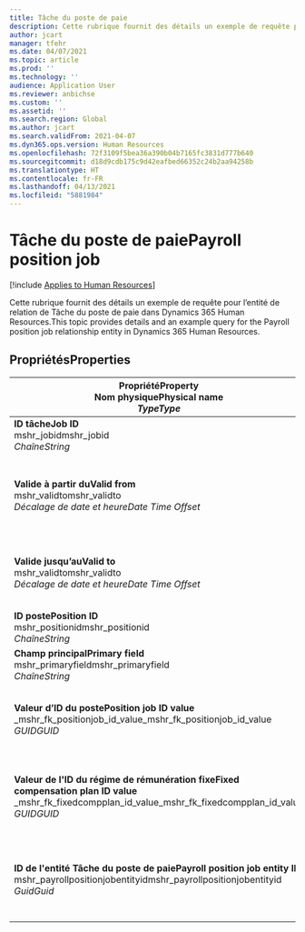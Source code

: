 ```yaml
---
title: Tâche du poste de paie
description: Cette rubrique fournit des détails un exemple de requête pour l’entité Tâche du poste de paie dans Dynamics 365 Human Resources.
author: jcart
manager: tfehr
ms.date: 04/07/2021
ms.topic: article
ms.prod: ''
ms.technology: ''
audience: Application User
ms.reviewer: anbichse
ms.custom: ''
ms.assetid: ''
ms.search.region: Global
ms.author: jcart
ms.search.validFrom: 2021-04-07
ms.dyn365.ops.version: Human Resources
ms.openlocfilehash: 72f3109f5bea36a390b04b7165fc3831d777b640
ms.sourcegitcommit: d18d9cdb175c9d42eafbed66352c24b2aa94258b
ms.translationtype: HT
ms.contentlocale: fr-FR
ms.lasthandoff: 04/13/2021
ms.locfileid: "5881984"
---
```

# <a name="payroll-position-job"></a><span data-ttu-id="606d5-103">Tâche du poste de paie</span><span class="sxs-lookup"><span data-stu-id="606d5-103">Payroll position job</span></span>

[!include [Applies to Human Resources](../includes/applies-to-hr.md)]

<span data-ttu-id="606d5-104">Cette rubrique fournit des détails un exemple de requête pour l’entité de relation de Tâche du poste de paie dans Dynamics 365 Human Resources.</span><span class="sxs-lookup"><span data-stu-id="606d5-104">This topic provides details and an example query for the Payroll position job relationship entity in Dynamics 365 Human Resources.</span></span>

## <a name="properties"></a><span data-ttu-id="606d5-105">Propriétés</span><span class="sxs-lookup"><span data-stu-id="606d5-105">Properties</span></span>

| <span data-ttu-id="606d5-106">Propriété</span><span class="sxs-lookup"><span data-stu-id="606d5-106">Property</span></span><br><span data-ttu-id="606d5-107">**Nom physique**</span><span class="sxs-lookup"><span data-stu-id="606d5-107">**Physical name**</span></span><br><span data-ttu-id="606d5-108">**_Type_**</span><span class="sxs-lookup"><span data-stu-id="606d5-108">**_Type_**</span></span> | <span data-ttu-id="606d5-109">Cas d’emploi</span><span class="sxs-lookup"><span data-stu-id="606d5-109">Use</span></span> | <span data-ttu-id="606d5-110">Description</span><span class="sxs-lookup"><span data-stu-id="606d5-110">Description</span></span> |
| --- | --- | --- |
| <span data-ttu-id="606d5-111">**ID tâche**</span><span class="sxs-lookup"><span data-stu-id="606d5-111">**Job ID**</span></span><br><span data-ttu-id="606d5-112">mshr_jobid</span><span class="sxs-lookup"><span data-stu-id="606d5-112">mshr_jobid</span></span><br><span data-ttu-id="606d5-113">*Chaîne*</span><span class="sxs-lookup"><span data-stu-id="606d5-113">*String*</span></span> | <span data-ttu-id="606d5-114">Lecture seule</span><span class="sxs-lookup"><span data-stu-id="606d5-114">Readp-only</span></span><br><span data-ttu-id="606d5-115">Requis</span><span class="sxs-lookup"><span data-stu-id="606d5-115">Required</span></span> |<span data-ttu-id="606d5-116">ID de la tâche.</span><span class="sxs-lookup"><span data-stu-id="606d5-116">The ID of the job.</span></span> |
| <span data-ttu-id="606d5-117">**Valide à partir du**</span><span class="sxs-lookup"><span data-stu-id="606d5-117">**Valid from**</span></span><br><span data-ttu-id="606d5-118">mshr_validto</span><span class="sxs-lookup"><span data-stu-id="606d5-118">mshr_validto</span></span><br><span data-ttu-id="606d5-119">*Décalage de date et heure*</span><span class="sxs-lookup"><span data-stu-id="606d5-119">*Date Time Offset*</span></span> | <span data-ttu-id="606d5-120">Lecture seule</span><span class="sxs-lookup"><span data-stu-id="606d5-120">Read-only</span></span> <br><span data-ttu-id="606d5-121">Requis</span><span class="sxs-lookup"><span data-stu-id="606d5-121">Required</span></span> | <span data-ttu-id="606d5-122">Date à partir de laquelle la relation entre le poste et la tâche sont valides.</span><span class="sxs-lookup"><span data-stu-id="606d5-122">Date the postion and job relationship is valid from.</span></span> |
| <span data-ttu-id="606d5-123">**Valide jusqu’au**</span><span class="sxs-lookup"><span data-stu-id="606d5-123">**Valid to**</span></span><br><span data-ttu-id="606d5-124">mshr_validto</span><span class="sxs-lookup"><span data-stu-id="606d5-124">mshr_validto</span></span><br><span data-ttu-id="606d5-125">*Décalage de date et heure*</span><span class="sxs-lookup"><span data-stu-id="606d5-125">*Date Time Offset*</span></span> | <span data-ttu-id="606d5-126">Lecture seule</span><span class="sxs-lookup"><span data-stu-id="606d5-126">Read-only</span></span> <br><span data-ttu-id="606d5-127">Requis</span><span class="sxs-lookup"><span data-stu-id="606d5-127">Required</span></span> | <span data-ttu-id="606d5-128">Date jusqu'à laquelle la relation entre le poste et la tâche sont valides.</span><span class="sxs-lookup"><span data-stu-id="606d5-128">Date the position and job relationship is valid to.</span></span>  |
| <span data-ttu-id="606d5-129">**ID poste**</span><span class="sxs-lookup"><span data-stu-id="606d5-129">**Position ID**</span></span><br><span data-ttu-id="606d5-130">mshr_positionid</span><span class="sxs-lookup"><span data-stu-id="606d5-130">mshr_positionid</span></span><br><span data-ttu-id="606d5-131">*Chaîne*</span><span class="sxs-lookup"><span data-stu-id="606d5-131">*String*</span></span> | <span data-ttu-id="606d5-132">Lecture seule</span><span class="sxs-lookup"><span data-stu-id="606d5-132">Read-only</span></span><br><span data-ttu-id="606d5-133">Requis</span><span class="sxs-lookup"><span data-stu-id="606d5-133">Required</span></span> | <span data-ttu-id="606d5-134">ID du poste.</span><span class="sxs-lookup"><span data-stu-id="606d5-134">The ID of the position.</span></span> |
| <span data-ttu-id="606d5-135">**Champ principal**</span><span class="sxs-lookup"><span data-stu-id="606d5-135">**Primary field**</span></span><br><span data-ttu-id="606d5-136">mshr_primaryfield</span><span class="sxs-lookup"><span data-stu-id="606d5-136">mshr_primaryfield</span></span><br><span data-ttu-id="606d5-137">*Chaîne*</span><span class="sxs-lookup"><span data-stu-id="606d5-137">*String*</span></span> | <span data-ttu-id="606d5-138">Requis</span><span class="sxs-lookup"><span data-stu-id="606d5-138">Required</span></span><br><span data-ttu-id="606d5-139">Généré par le système</span><span class="sxs-lookup"><span data-stu-id="606d5-139">System generated</span></span> |  |
| <span data-ttu-id="606d5-140">**Valeur d’ID du poste**</span><span class="sxs-lookup"><span data-stu-id="606d5-140">**Position job ID value**</span></span><br><span data-ttu-id="606d5-141">_mshr_fk_positionjob_id_value</span><span class="sxs-lookup"><span data-stu-id="606d5-141">_mshr_fk_positionjob_id_value</span></span><br><span data-ttu-id="606d5-142">*GUID*</span><span class="sxs-lookup"><span data-stu-id="606d5-142">*GUID*</span></span> | <span data-ttu-id="606d5-143">Lecture seule</span><span class="sxs-lookup"><span data-stu-id="606d5-143">Read-only</span></span><br><span data-ttu-id="606d5-144">Requis</span><span class="sxs-lookup"><span data-stu-id="606d5-144">Required</span></span><br><span data-ttu-id="606d5-145">Clé étrangère : mshr_PayrollPositionJobEntity de mshr_payrollpositionjobentity</span><span class="sxs-lookup"><span data-stu-id="606d5-145">Foreign key:mshr_PayrollPositionJobEntity of the mshr_payrollpositionjobentity</span></span> |<span data-ttu-id="606d5-146">ID du travail associé au poste.</span><span class="sxs-lookup"><span data-stu-id="606d5-146">The ID of the job associated with the position.</span></span>|
| <span data-ttu-id="606d5-147">**Valeur de l'ID du régime de rémunération fixe**</span><span class="sxs-lookup"><span data-stu-id="606d5-147">**Fixed compensation plan ID value**</span></span><br><span data-ttu-id="606d5-148">_mshr_fk_fixedcompplan_id_value</span><span class="sxs-lookup"><span data-stu-id="606d5-148">_mshr_fk_fixedcompplan_id_value</span></span><br><span data-ttu-id="606d5-149">*GUID*</span><span class="sxs-lookup"><span data-stu-id="606d5-149">*GUID*</span></span> | <span data-ttu-id="606d5-150">Lecture seule</span><span class="sxs-lookup"><span data-stu-id="606d5-150">Read-only</span></span><br><span data-ttu-id="606d5-151">Requis</span><span class="sxs-lookup"><span data-stu-id="606d5-151">Required</span></span><br><span data-ttu-id="606d5-152">Clé étrangère : mshr_FixedCompPlan_id de mshr_payrollfixedcompensationplanentity</span><span class="sxs-lookup"><span data-stu-id="606d5-152">Foreign key: mshr_FixedCompPlan_id of mshr_payrollfixedcompensationplanentity</span></span>  | <span data-ttu-id="606d5-153">ID du régime de rémunération fixe associé au poste.</span><span class="sxs-lookup"><span data-stu-id="606d5-153">The ID of the fixed compensation plan associated with the position.</span></span> |
| <span data-ttu-id="606d5-154">**ID de l'entité Tâche du poste de paie**</span><span class="sxs-lookup"><span data-stu-id="606d5-154">**Payroll position job entity ID**</span></span><br><span data-ttu-id="606d5-155">mshr_payrollpositionjobentityid</span><span class="sxs-lookup"><span data-stu-id="606d5-155">mshr_payrollpositionjobentityid</span></span><br><span data-ttu-id="606d5-156">*Guid*</span><span class="sxs-lookup"><span data-stu-id="606d5-156">*Guid*</span></span> | <span data-ttu-id="606d5-157">Requis</span><span class="sxs-lookup"><span data-stu-id="606d5-157">Required</span></span><br><span data-ttu-id="606d5-158">Généré par le système.</span><span class="sxs-lookup"><span data-stu-id="606d5-158">System generated.</span></span> | <span data-ttu-id="606d5-159">Valeur GUID générée par le système pour identifier la tâche de manière unique.</span><span class="sxs-lookup"><span data-stu-id="606d5-159">A system-generated GUID value to uniquely identify the job.</span></span>  |

